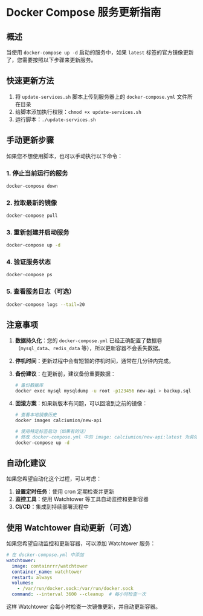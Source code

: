 # Docker Compose 服务更新指南

## 概述

当使用 `docker-compose up -d` 启动的服务中，如果 `latest` 标签的官方镜像更新了，您需要按照以下步骤来更新服务。

## 快速更新方法

1. 将 `update-services.sh` 脚本上传到服务器上的 `docker-compose.yml` 文件所在目录
2. 给脚本添加执行权限：`chmod +x update-services.sh`
3. 运行脚本：`./update-services.sh`

## 手动更新步骤

如果您不想使用脚本，也可以手动执行以下命令：

### 1. 停止当前运行的服务
```bash
docker-compose down
```

### 2. 拉取最新的镜像
```bash
docker-compose pull
```

### 3. 重新创建并启动服务
```bash
docker-compose up -d
```

### 4. 验证服务状态
```bash
docker-compose ps
```

### 5. 查看服务日志（可选）
```bash
docker-compose logs --tail=20
```

## 注意事项

1. **数据持久化**：您的 `docker-compose.yml` 已经正确配置了数据卷（`mysql_data`、`redis_data` 等），所以更新容器不会丢失数据。

2. **停机时间**：更新过程中会有短暂的停机时间，通常在几分钟内完成。

3. **备份建议**：在更新前，建议备份重要数据：
   ```bash
   # 备份数据库
   docker exec mysql mysqldump -u root -p123456 new-api > backup.sql
   ```

4. **回滚方案**：如果新版本有问题，可以回滚到之前的镜像：
   ```bash
   # 查看本地镜像历史
   docker images calciumion/new-api
   
   # 使用特定标签启动（如果有的话）
   # 修改 docker-compose.yml 中的 image: calciumion/new-api:latest 为具体版本号
   docker-compose up -d
   ```

## 自动化建议

如果您希望自动化这个过程，可以考虑：

1. **设置定时任务**：使用 cron 定期检查并更新
2. **监控工具**：使用 Watchtower 等工具自动监控和更新容器
3. **CI/CD**：集成到持续部署流程中

## 使用 Watchtower 自动更新（可选）

如果您希望自动监控和更新容器，可以添加 Watchtower 服务：

```yaml
# 在 docker-compose.yml 中添加
watchtower:
  image: containrrr/watchtower
  container_name: watchtower
  restart: always
  volumes:
    - /var/run/docker.sock:/var/run/docker.sock
  command: --interval 3600 --cleanup  # 每小时检查一次
```

这样 Watchtower 会每小时检查一次镜像更新，并自动更新容器。